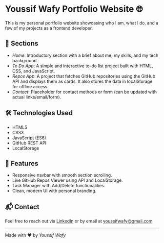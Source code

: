# Youssif Wafy Portfolio Website 🌐

This is my personal portfolio website showcasing who I am, what I do, and a few of my projects as a frontend developer.

## 🧭 Sections

- *Home*: Introductory section with a brief about me, my skills, and my tech background.
- *To Do App*: A simple and interactive to-do list project built with HTML, CSS, and JavaScript.
- *Repos App*: A project that fetches GitHub repositories using the GitHub API and displays them as cards. It also stores the data in localStorage for offline access.
- *Contact*: Placeholder for contact methods or form (can be updated with actual links/email/form).

## 🛠 Technologies Used

- HTML5
- CSS3
- JavaScript (ES6)
- GitHub REST API
- LocalStorage

## 🚀 Features

- Responsive navbar with smooth section scrolling.
- Live GitHub Repos Viewer using API and LocalStorage.
- Task Manager with Add/Delete functionalities.
- Clean, modern UI with personal branding.

## 📬 Contact

Feel free to reach out via [LinkedIn](https://www.linkedin.com/in/youssif-wafy) or by email at youssifwafy@gmail.com

---

Made with ❤ by *Youssif Wafy*
